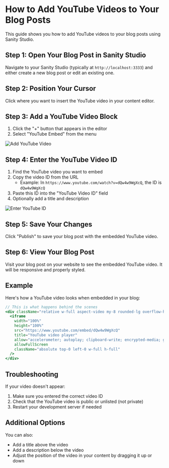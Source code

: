 # How to Add YouTube Videos to Your Blog Posts

This guide shows you how to add YouTube videos to your blog posts using Sanity Studio.

## Step 1: Open Your Blog Post in Sanity Studio

Navigate to your Sanity Studio (typically at `http://localhost:3333`) and either create a new blog post or edit an existing one.

## Step 2: Position Your Cursor

Click where you want to insert the YouTube video in your content editor.

## Step 3: Add a YouTube Video Block

1. Click the "+" button that appears in the editor
2. Select "YouTube Embed" from the menu

![Add YouTube Video](https://i.imgur.com/example1.png)

## Step 4: Enter the YouTube Video ID

1. Find the YouTube video you want to embed
2. Copy the video ID from the URL
   - Example: In `https://www.youtube.com/watch?v=dQw4w9WgXcQ`, the ID is `dQw4w9WgXcQ`
3. Paste this ID into the "YouTube Video ID" field
4. Optionally add a title and description

![Enter YouTube ID](https://i.imgur.com/example2.png)

## Step 5: Save Your Changes

Click "Publish" to save your blog post with the embedded YouTube video.

## Step 6: View Your Blog Post

Visit your blog post on your website to see the embedded YouTube video. It will be responsive and properly styled.

## Example

Here's how a YouTube video looks when embedded in your blog:

```jsx
// This is what happens behind the scenes
<div className="relative w-full aspect-video my-8 rounded-lg overflow-hidden">
  <iframe
    width="100%"
    height="100%"
    src="https://www.youtube.com/embed/dQw4w9WgXcQ"
    title="YouTube video player"
    allow="accelerometer; autoplay; clipboard-write; encrypted-media; gyroscope; picture-in-picture"
    allowFullScreen
    className="absolute top-0 left-0 w-full h-full"
  />
</div>
```

## Troubleshooting

If your video doesn't appear:
1. Make sure you entered the correct video ID
2. Check that the YouTube video is public or unlisted (not private)
3. Restart your development server if needed

## Additional Options

You can also:
- Add a title above the video
- Add a description below the video
- Adjust the position of the video in your content by dragging it up or down
